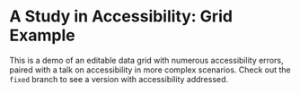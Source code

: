 # A Study in Accessibility: Grid Example

This is a demo of an editable data grid with numerous accessibility errors, paired with a talk on accessibility in more complex scenarios. Check out the `fixed` branch to see a version with accessibility addressed.